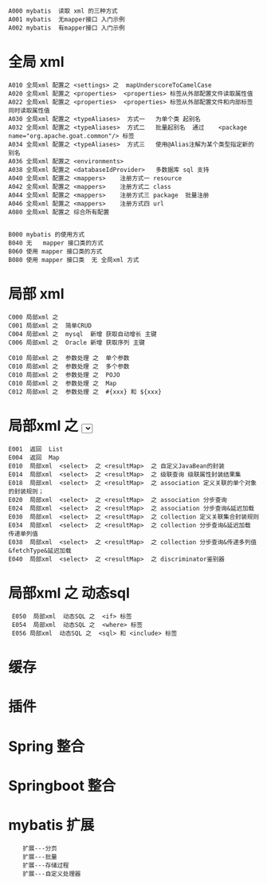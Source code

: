 #
    A000 mybatis  读取 xml 的三种方式 
    A001 mybatis  无mapper接口 入门示例
    A002 mybatis  有mapper接口 入门示例
# 全局 xml 
    A010 全局xml 配置之 <settings> 之  mapUnderscoreToCamelCase
    A020 全局xml 配置之 <properties>  <properties> 标签从外部配置文件读取属性值 
    A022 全局xml 配置之 <properties>  <properties> 标签从外部配置文件和内部标签 同时读取属性值 
    A030 全局xml 配置之 <typeAliases>  方式一   为单个类 起别名
    A032 全局xml 配置之 <typeAliases>  方式二   批量起别名  通过    <package name="org.apache.goat.common"/> 标签
    A034 全局xml 配置之 <typeAliases>  方式三   使用@Alias注解为某个类型指定新的别名
    A036 全局xml 配置之 <environments>  
    A038 全局xml 配置之 <databaseIdProvider>   多数据库 sql 支持
    A040 全局xml 配置之 <mappers>    注册方式一 resource
    A042 全局xml 配置之 <mappers>    注册方式二 class
    A044 全局xml 配置之 <mappers>    注册方式三 package  批量注册 
    A046 全局xml 配置之 <mappers>    注册方式四 url
    A080 全局xml 配置之 综合所有配置 
    
           
    B000 mybatis 的使用方式 
    B040 无   mapper 接口类的方式
    B060 使用 mapper 接口类的方式
    B080 使用 mapper 接口类  无 全局xml 方式 
# 局部 xml 
    C000 局部xml 之
    C001 局部xml 之  简单CRUD
    C004 局部xml 之  mysql  新增 获取自动增长 主键
    C006 局部xml 之  Oracle 新增 获取序列 主键
    
    C010 局部xml 之  参数处理 之  单个参数 
    C010 局部xml 之  参数处理 之  多个参数
    C010 局部xml 之  参数处理 之  POJO
    C010 局部xml 之  参数处理 之  Map
    C012 局部xml 之  参数处理 之  #{xxx} 和 ${xxx}
    
# 局部xml 之 <select> 标签高级查询 之 <resultMap> 
    E001  返回  List 
    E004  返回  Map 
    E010  局部xml  <select>  之 <resultMap>  之 自定义JavaBean的封装
    E014  局部xml  <select>  之 <resultMap>  之 级联查询 级联属性封装结果集
    E018  局部xml  <select>  之 <resultMap>  之 association 定义关联的单个对象的封装规则；
    E020  局部xml  <select>  之 <resultMap>  之 association 分步查询
    E024  局部xml  <select>  之 <resultMap>  之 association 分步查询&延迟加载
    E030  局部xml  <select>  之 <resultMap>  之 collection 定义关联集合封装规则
    E034  局部xml  <select>  之 <resultMap>  之 collection 分步查询&延迟加载 传递单列值
    E038  局部xml  <select>  之 <resultMap>  之 collection 分步查询&传递多列值&fetchType&延迟加载
    E040  局部xml  <select>  之 <resultMap>  之 discriminator鉴别器
    

# 局部xml 之  动态sql
     E050  局部xml  动态SQL 之  <if> 标签
     E054  局部xml  动态SQL 之  <where> 标签
     E056 局部xml  动态SQL 之  <sql> 和 <include> 标签 



#   缓存
#   插件
#   Spring 整合 
#   Springboot 整合 
#   mybatis 扩展  
        扩展---分页
        扩展---批量
        扩展---存储过程
        扩展---自定义处理器
        
        
